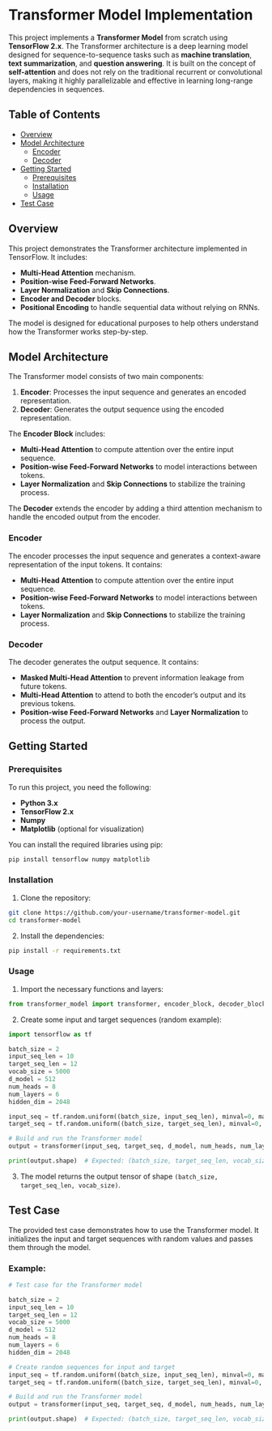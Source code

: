 
# Transformer Model Implementation

This project implements a **Transformer Model** from scratch using **TensorFlow 2.x**. The Transformer architecture is a deep learning model designed for sequence-to-sequence tasks such as **machine translation**, **text summarization**, and **question answering**. It is built on the concept of **self-attention** and does not rely on the traditional recurrent or convolutional layers, making it highly parallelizable and effective in learning long-range dependencies in sequences.

## Table of Contents
- [Overview](#overview)
- [Model Architecture](#model-architecture)
  - [Encoder](#encoder)
  - [Decoder](#decoder)
- [Getting Started](#getting-started)
  - [Prerequisites](#prerequisites)
  - [Installation](#installation)
  - [Usage](#usage)
- [Test Case](#test-case)

## Overview

This project demonstrates the Transformer architecture implemented in TensorFlow. It includes:
- **Multi-Head Attention** mechanism.
- **Position-wise Feed-Forward Networks**.
- **Layer Normalization** and **Skip Connections**.
- **Encoder and Decoder** blocks.
- **Positional Encoding** to handle sequential data without relying on RNNs.

The model is designed for educational purposes to help others understand how the Transformer works step-by-step.

## Model Architecture

The Transformer model consists of two main components:
1. **Encoder**: Processes the input sequence and generates an encoded representation.
2. **Decoder**: Generates the output sequence using the encoded representation.

The **Encoder Block** includes:
- **Multi-Head Attention** to compute attention over the entire input sequence.
- **Position-wise Feed-Forward Networks** to model interactions between tokens.
- **Layer Normalization** and **Skip Connections** to stabilize the training process.

The **Decoder** extends the encoder by adding a third attention mechanism to handle the encoded output from the encoder.

### Encoder

The encoder processes the input sequence and generates a context-aware representation of the input tokens. It contains:
- **Multi-Head Attention** to compute attention over the entire input sequence.
- **Position-wise Feed-Forward Networks** to model interactions between tokens.
- **Layer Normalization** and **Skip Connections** to stabilize the training process.

### Decoder

The decoder generates the output sequence. It contains:
- **Masked Multi-Head Attention** to prevent information leakage from future tokens.
- **Multi-Head Attention** to attend to both the encoder’s output and its previous tokens.
- **Position-wise Feed-Forward Networks** and **Layer Normalization** to process the output.

## Getting Started

### Prerequisites

To run this project, you need the following:
- **Python 3.x**
- **TensorFlow 2.x**
- **Numpy**
- **Matplotlib** (optional for visualization)

You can install the required libraries using pip:

```bash
pip install tensorflow numpy matplotlib
```

### Installation

1. Clone the repository:

```bash
git clone https://github.com/your-username/transformer-model.git
cd transformer-model
```

2. Install the dependencies:

```bash
pip install -r requirements.txt
```

### Usage

1. Import the necessary functions and layers:
```python
from transformer_model import transformer, encoder_block, decoder_block, positional_encoding
```

2. Create some input and target sequences (random example):

```python
import tensorflow as tf

batch_size = 2
input_seq_len = 10
target_seq_len = 12
vocab_size = 5000
d_model = 512
num_heads = 8
num_layers = 6
hidden_dim = 2048

input_seq = tf.random.uniform((batch_size, input_seq_len), minval=0, maxval=vocab_size, dtype=tf.int32)
target_seq = tf.random.uniform((batch_size, target_seq_len), minval=0, maxval=vocab_size, dtype=tf.int32)

# Build and run the Transformer model
output = transformer(input_seq, target_seq, d_model, num_heads, num_layers, hidden_dim, vocab_size)

print(output.shape)  # Expected: (batch_size, target_seq_len, vocab_size)
```

3. The model returns the output tensor of shape `(batch_size, target_seq_len, vocab_size)`.

## Test Case

The provided test case demonstrates how to use the Transformer model. It initializes the input and target sequences with random values and passes them through the model.

### Example:
```python
# Test case for the Transformer model

batch_size = 2
input_seq_len = 10
target_seq_len = 12
vocab_size = 5000
d_model = 512
num_heads = 8
num_layers = 6
hidden_dim = 2048

# Create random sequences for input and target
input_seq = tf.random.uniform((batch_size, input_seq_len), minval=0, maxval=vocab_size, dtype=tf.int32)
target_seq = tf.random.uniform((batch_size, target_seq_len), minval=0, maxval=vocab_size, dtype=tf.int32)

# Build and run the Transformer model
output = transformer(input_seq, target_seq, d_model, num_heads, num_layers, hidden_dim, vocab_size)

print(output.shape)  # Expected: (batch_size, target_seq_len, vocab_size)
```



